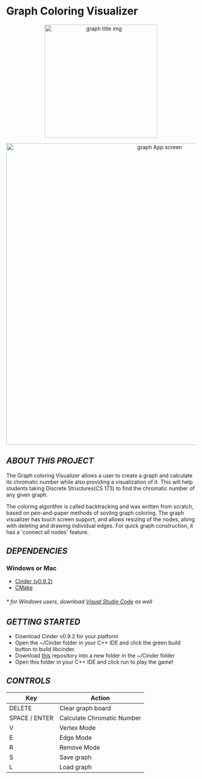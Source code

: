 # Graph Coloring Visualizer
<!-- ![Image of Title Screen](https://github.com/uiuc-sp21-cs126/final-project-faddock/blob/main/assets/graphApp_title.png) -->
<p align="center">

<img src="https://github.com/uiuc-sp21-cs126/final-project-faddock/blob/main/assets/graphApp_title.png" alt="graph title img" width="300" height="300">
 </p>
<p align="center">
<img src="https://github.com/uiuc-sp21-cs126/final-project-faddock/blob/main/assets/graphApp_screenshot.png" alt="graph App screen" width="800">
</p>

## *ABOUT THIS PROJECT*
The Graph coloring Visualizer allows a user to create a graph and calculate its chromatic number while also providing a visualization of it. This will help students taking Discrete Structures(CS 173) to find the chromatic number of any given graph. 

The coloring algorithm is called backtracking and was written from scratch, based on pen-and-paper methods of sovling graph coloring. The graph visualizer has touch screen support, and allows resizing of the nodes, along with deleting and drawing individual edges. For quick graph construction, it has a 'connect all nodes' feature.




## *DEPENDENCIES*
### Windows or Mac
* [Cinder (v0.9.2)](https://libcinder.org/download)
* [CMake](https://cmake.org/)
###### * for Windows users, download [Visual Studio Code](https://code.visualstudio.com/download) as well


## *GETTING STARTED*
- Download Cinder v0.9.2 for your platform
- Open the ~/Cinder folder in your C++ IDE and click the green build button to build libcinder.
- Download [this](https://github.com/uiuc-sp21-cs126/final-project-faddock) repository into a new folder in the ~/Cinder folder
- Open this folder in your C++ IDE and click run to play the game!

## *CONTROLS*
Key | Action
------------ | -------------
DELETE | Clear graph board
SPACE / ENTER | Calculate Chromatic Number
V | Vertex Mode
E | Edge Mode
R | Remove Mode
S | Save graph
L | Load graph
